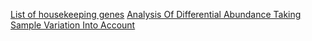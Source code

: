 
[List of housekeeping genes](https://github.com/CNAID/mRNA/blob/master/Human_Housekeeping_Gene_List.txt)
[Analysis Of Differential Abundance Taking Sample Variation Into Account](https://rdrr.io/bioc/ALDEx2/)
